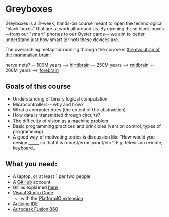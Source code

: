 # Greyboxes

Greyboxes is a 3-week, hands-on course meant to open the technological "black boxes" that are at work all around us. By opening these black boxes—from our "smart" phones to our Oyster cards— we aim to better understand just how smart (or not) these devices are.

The overarching metaphor running through the course is [the evolution of the mammalian brain](https://en.wikipedia.org/wiki/Evolution_of_the_brain#Early_history_of_brain_development):

nerve nets? -- 100M years --> [hindbrain](./1_hindbrain/) -- 250M years --> [midbrain](./2_midbrain/) -- 200M years --> [forebrain](./3_forebrain)


## Goals of this course

<!-- - Inspirational pep talk -- neuromorphic VLSI chips integrating neuroscience and electronics, Carver Mead + Conway revolution. Touch on light and electromagnetic spectrum, discuss smartphones and the depth of complexity. Set the stage for a hands-on view of the “full stack”.
- Key takeaways? -->
- Understanding of binary logical computation
- Microcontrollers-- why and how?
- What a computer does (the extent of the abstraction)
- How data is transmitted through circuits?
- The difficulty of vision as a machine problem
- Basic programming practices and principles (version control, types of programming)
- A good way of motivating topics is discussion like “How would you design _____ so that it is robust/error-proof/etc.” E.g. television remote, keyboard…

## What you need:

- A laptop, or at least 1 per two people
- A [GitHub](https://github.com/) account
- Git as explained [here](https://git-scm.com/book/en/v2/Getting-Started-Installing-Git)
- [Visual Studio Code](https://code.visualstudio.com/)
    - with the [PlatformIO extension](https://platformio.org/platformio-ide)
- [Arduino IDE](https://www.arduino.cc/en/Main/Software)
- [Autodesk Fusion 360](https://www.autodesk.com/products/fusion-360/students-teachers-educators)
